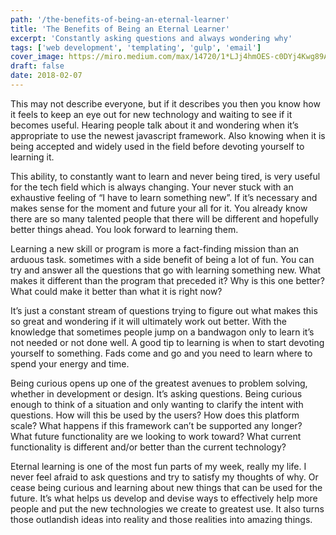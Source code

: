 ```yaml
---
path: '/the-benefits-of-being-an-eternal-learner'
title: 'The Benefits of Being an Eternal Learner'
excerpt: 'Constantly asking questions and always wondering why'
tags: ['web development', 'templating', 'gulp', 'email']
cover_image: https://miro.medium.com/max/14720/1*LJj4hmOES-c0DYj4Kwg89A.jpeg
draft: false
date: 2018-02-07
---
```


This may not describe everyone, but if it describes you then you know how it feels to keep an eye out for new technology and waiting to see if it becomes useful. Hearing people talk about it and wondering when it’s appropriate to use the newest javascript framework. Also knowing when it is being accepted and widely used in the field before devoting yourself to learning it.

This ability, to constantly want to learn and never being tired, is very useful for the tech field which is always changing. Your never stuck with an exhaustive feeling of “I have to learn something new”. If it’s necessary and makes sense for the moment and future your all for it. You already know there are so many talented people that there will be different and hopefully better things ahead. You look forward to learning them.

Learning a new skill or program is more a fact-finding mission than an arduous task. sometimes with a side benefit of being a lot of fun. You can try and answer all the questions that go with learning something new. What makes it different than the program that preceded it? Why is this one better? What could make it better than what it is right now?

It’s just a constant stream of questions trying to figure out what makes this so great and wondering if it will ultimately work out better. With the knowledge that sometimes people jump on a bandwagon only to learn it’s not needed or not done well. A good tip to learning is when to start devoting yourself to something. Fads come and go and you need to learn where to spend your energy and time.

Being curious opens up one of the greatest avenues to problem solving, whether in development or design. It’s asking questions. Being curious enough to think of a situation and only wanting to clarify the intent with questions. How will this be used by the users? How does this platform scale? What happens if this framework can’t be supported any longer? What future functionality are we looking to work toward? What current functionality is different and/or better than the current technology?

Eternal learning is one of the most fun parts of my week, really my life. I never feel afraid to ask questions and try to satisfy my thoughts of why. Or cease being curious and learning about new things that can be used for the future. It’s what helps us develop and devise ways to effectively help more people and put the new technologies we create to greatest use. It also turns those outlandish ideas into reality and those realities into amazing things.